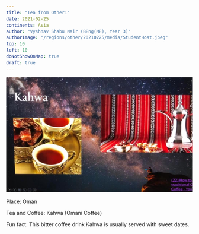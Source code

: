 ```yaml
---
title: "Tea from Other1"
date: 2021-02-25
continents: Asia
author: "Vyshnav Shabu Nair (BEng(ME), Year 3)"
authorImage: "/regions/other/20210225/media/StudentHost.jpeg"
top: 10
left: 10
doNotShowOnMap: true
draft: true
---
```


![Kahwa (Omani Coffee)](media/Kahwa.jpeg)

Place: Oman

Tea and Coffee: Kahwa (Omani Coffee)

Fun fact: This bitter coffee drink Kahwa is usually served with sweet dates. 



